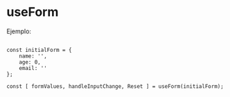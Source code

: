 # useForm

Ejemplo:

```

const initialForm = {
    name: '',
    age: 0,
    email: ''
};

const [ formValues, handleInputChange, Reset ] = useForm(initialForm);

```